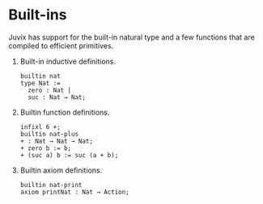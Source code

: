 # Built-ins

Juvix has support for the built-in natural type and a few functions that
are compiled to efficient primitives.

1.  Built-in inductive definitions.

    ```juvix
    builtin nat
    type Nat :=
      zero : Nat |
      suc : Nat → Nat;
    ```

2.  Builtin function definitions.

    ```juvix
    infixl 6 +;
    builtin nat-plus
    + : Nat → Nat → Nat;
    + zero b := b;
    + (suc a) b := suc (a + b);
    ```

3.  Builtin axiom definitions.

    ```juvix
    builtin nat-print
    axiom printNat : Nat → Action;
    ```
